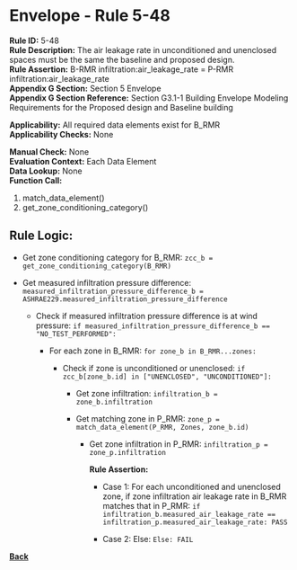 
# Envelope - Rule 5-48  

**Rule ID:** 5-48  
**Rule Description:** The air leakage rate in unconditioned and unenclosed spaces must be the same the baseline and proposed design.  
**Rule Assertion:** B-RMR infiltration:air_leakage_rate = P-RMR infiltration:air_leakage_rate  
**Appendix G Section:** Section 5 Envelope  
**Appendix G Section Reference:** Section G3.1-1 Building Envelope Modeling Requirements for the Proposed design and Baseline building  

**Applicability:** All required data elements exist for B_RMR  
**Applicability Checks:**  None  

**Manual Check:** None  
**Evaluation Context:** Each Data Element  
**Data Lookup:** None  
**Function Call:** 

  1. match_data_element()
  2. get_zone_conditioning_category()

## Rule Logic:  

- Get zone conditioning category for B_RMR: `zcc_b = get_zone_conditioning_category(B_RMR)`

- Get measured infiltration pressure difference: `measured_infiltration_pressure_difference_b = ASHRAE229.measured_infiltration_pressure_difference`

  - Check if measured infiltration pressure difference is at wind pressure: `if measured_infiltration_pressure_difference_b == "NO_TEST_PERFORMED":`

    - For each zone in B_RMR: `for zone_b in B_RMR...zones:`

      - Check if zone is unconditioned or unenclosed: `if zcc_b[zone_b.id] in ["UNENCLOSED", "UNCONDITIONED"]:`

        - Get zone infiltration: `infiltration_b = zone_b.infiltration`

        - Get matching zone in P_RMR: `zone_p = match_data_element(P_RMR, Zones, zone_b.id)`

          - Get zone infiltration in P_RMR: `infiltration_p = zone_p.infiltration`

            **Rule Assertion:**  

            - Case 1: For each unconditioned and unenclosed zone, if zone infiltration air leakage rate in B_RMR matches that in P_RMR: `if infiltration_b.measured_air_leakage_rate == infiltration_p.measured_air_leakage_rate: PASS`  

            - Case 2: Else: `Else: FAIL`

**[Back](../_toc.md)**
